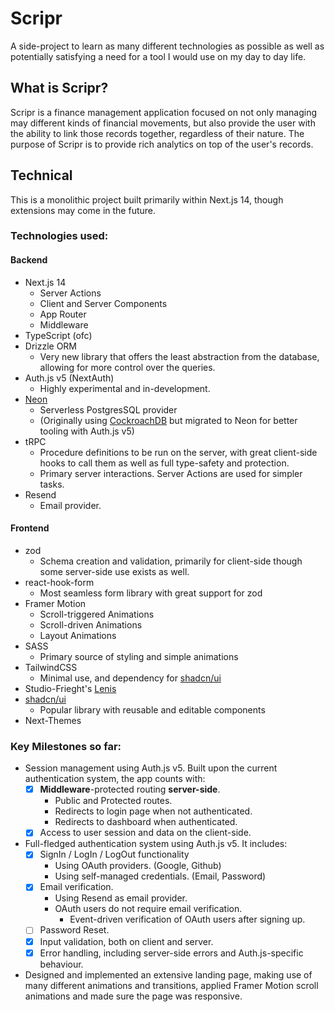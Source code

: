 # Scripr

A side-project to learn as many different technologies as possible as well as potentially satisfying a need for a tool I would use on my day to day life.

## What is Scripr?

Scripr is a finance management application focused on not only managing may different kinds of financial movements, but also provide the user with the ability to link those records together, regardless of their nature. The purpose of Scripr is to provide rich analytics on top of the user's records. 

## Technical

This is a monolithic project built primarily within Next.js 14, though extensions may come in the future.

### Technologies used:
#### Backend
- Next.js 14
  - Server Actions
  - Client and Server Components
  - App Router
  - Middleware
- TypeScript (ofc)
- Drizzle ORM
  - Very new library that offers the least abstraction from the database, allowing for more control over the queries.
- Auth.js v5 (NextAuth)
  - Highly experimental and in-development.
- [Neon](https://neon.tech/) 
  - Serverless PostgresSQL provider
  - (Originally using [CockroachDB](https://www.cockroachlabs.com/) but migrated to Neon for better tooling with Auth.js v5)
- tRPC
  - Procedure definitions to be run on the server, with great client-side hooks to call them as well as full type-safety and protection.
  - Primary server interactions. Server Actions are used for simpler tasks.
- Resend
  - Email provider.

#### Frontend
- zod
  - Schema creation and validation, primarily for client-side though some server-side use exists as well. 
- react-hook-form
  - Most seamless form library with great support for zod
- Framer Motion
  - Scroll-triggered Animations
  - Scroll-driven Animations
  - Layout Animations
- SASS
  - Primary source of styling and simple animations
- TailwindCSS
  - Minimal use, and dependency for [shadcn/ui](https://ui.shadcn.com/)
- Studio-Frieght's [Lenis](https://github.com/studio-freight/lenis)
- [shadcn/ui](https://ui.shadcn.com/)
  - Popular library with reusable and editable components
- Next-Themes

### Key Milestones so far:
- Session management using Auth.js v5. Built upon the current authentication system, the app counts with:
  - [x] **Middleware**-protected routing **server-side**.
    - Public and Protected routes.
    - Redirects to login page when not authenticated.
    - Redirects to dashboard when authenticated.
  - [x] Access to user session and data on the client-side.

- Full-fledged authentication system using Auth.js v5. It includes:
  - [x] SignIn / LogIn / LogOut functionality
    - Using OAuth providers. (Google, Github)
    - Using self-managed credentials. (Email, Password)
  - [x] Email verification.
    - Using Resend as email provider.
    - OAuth users do not require email verification.
      - Event-driven verification of OAuth users after signing up.
  - [ ] Password Reset.
  - [x] Input validation, both on client and server.
  - [x] Error handling, including server-side errors and Auth.js-specific behaviour.  

- Designed and implemented an extensive landing page, making use of many different animations and transitions, applied Framer Motion scroll animations and made sure the page was responsive.